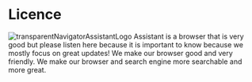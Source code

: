 #  Licence
![transparentNavigatorAssistantLogo](https://github.com/TheDailyProgrammer/Assistant-Navigator/assets/168876130/445a0ec0-6376-4eec-8af6-3372c4b6a947)
Assistant is a browser that is very good but please listen here because it is important to know because we mostly focus on great updates! We make our browser good and very friendly. We make our browser and search engine more searchable and more great.
